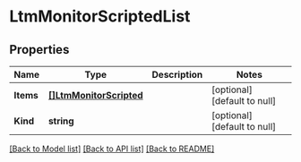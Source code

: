 # LtmMonitorScriptedList

## Properties
Name | Type | Description | Notes
------------ | ------------- | ------------- | -------------
**Items** | [**[]LtmMonitorScripted**](ltm_monitor_scripted.md) |  | [optional] [default to null]
**Kind** | **string** |  | [optional] [default to null]

[[Back to Model list]](../README.md#documentation-for-models) [[Back to API list]](../README.md#documentation-for-api-endpoints) [[Back to README]](../README.md)


